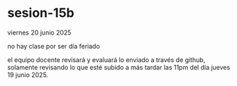 # sesion-15b

viernes 20 junio 2025

no hay clase por ser día feriado

el equipo docente revisará y evaluará lo enviado a través de github, solamente revisando lo que esté subido a más tardar las 11pm del día jueves 19 junio 2025.
